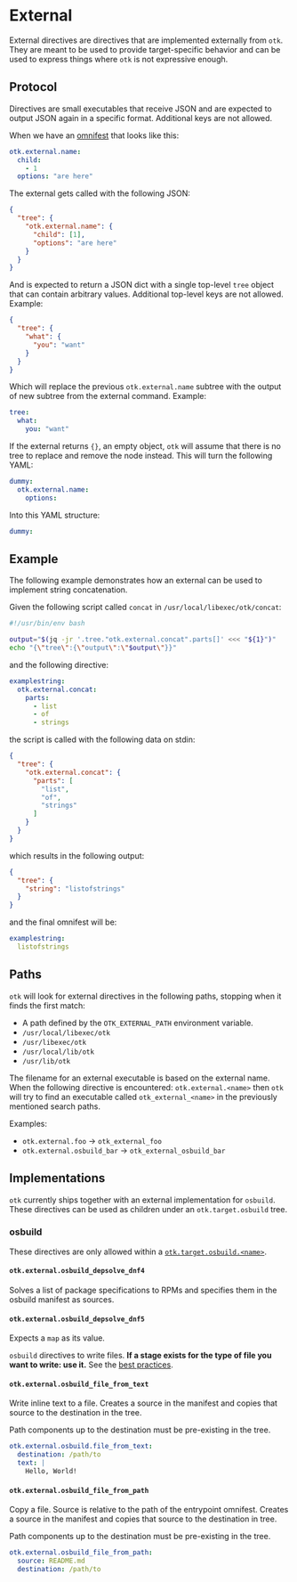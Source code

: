 # External

External directives are directives that are implemented externally from `otk`.
They are meant to be used to provide target-specific behavior and can be used
to express things where `otk` is not expressive enough.

## Protocol

Directives are small executables that receive JSON and are expected to output
JSON again in a specific format. Additional keys are not allowed.

When we have an [omnifest](./index.md) that looks like this:

```yaml
otk.external.name:
  child:
    - 1
  options: "are here"
```

The external gets called with the following JSON:

```json
{
  "tree": {
    "otk.external.name": {
      "child": [1],
      "options": "are here"
    }
  }
}
```

And is expected to return a JSON dict with a single top-level `tree` object that can contain arbitrary values. Additional top-level keys are not allowed. Example:

```json
{
  "tree": {
    "what": {
      "you": "want"
    }
  }
}
```

Which will replace the previous `otk.external.name` subtree with the output of new subtree from the external command. Example:

```yaml
tree:
  what:
    you: "want"
```

If the external returns `{}`, an empty object, `otk` will assume that there is
no tree to replace and remove the node instead. This will turn the following
YAML:

```yaml
dummy:
  otk.external.name:
    options:
```

Into this YAML structure:

```yaml
dummy:
```

## Example

The following example demonstrates how an external can be used to implement string
concatenation.

Given the following script called `concat` in `/usr/local/libexec/otk/concat`:

```bash
#!/usr/bin/env bash

output="$(jq -jr '.tree."otk.external.concat".parts[]' <<< "${1}")"
echo "{\"tree\":{\"output\":\"$output\"}}"
```

and the following directive:

```yaml
examplestring:
  otk.external.concat:
    parts:
      - list
      - of
      - strings
```

the script is called with the following data on stdin:

```json
{
  "tree": {
    "otk.external.concat": {
      "parts": [
        "list",
        "of",
        "strings"
      ]
    }
  }
}
```

which results in the following output:

```json
{
  "tree": {
    "string": "listofstrings"
  }
}
```

and the final omnifest will be:

```yaml
examplestring:
  listofstrings
```

## Paths

`otk` will look for external directives in the following paths, stopping when
it finds the first match:

- A path defined by the `OTK_EXTERNAL_PATH` environment variable.
- `/usr/local/libexec/otk`
- `/usr/libexec/otk`
- `/usr/local/lib/otk`
- `/usr/lib/otk`

The filename for an external executable is based on the external name. When the
following directive is encountered: `otk.external.<name>` then
`otk` will try to find an executable called `otk_external_<name>` in the previously
mentioned search paths.

Examples:

- `otk.external.foo` -> `otk_external_foo`
- `otk.external.osbuild_bar` -> `otk_external_osbuild_bar`

## Implementations

`otk` currently ships together with an external implementation for `osbuild`.
These directives can be used as children under an `otk.target.osbuild` tree.

### osbuild

These directives are only allowed within a [`otk.target.osbuild.<name>`](./01-directive.md#otktargetconsumername).

#### `otk.external.osbuild_depsolve_dnf4`

Solves a list of package specifications to RPMs and specifies them in the
osbuild manifest as sources.

#### `otk.external.osbuild_depsolve_dnf5`

Expects a `map` as its value.

`osbuild` directives to write files. **If a stage exists for the type of file
you want to write: use it.** See the [best practices](../04-best-practices.md).

#### `otk.external.osbuild_file_from_text`

Write inline text to a file. Creates a source in the manifest and copies that
source to the destination in the tree.

Path components up to the destination must be pre-existing in the tree.

```yaml
otk.external.osbuild.file_from_text:
  destination: /path/to
  text: |
    Hello, World!
```

#### `otk.external.osbuild_file_from_path`

Copy a file. Source is relative to the path of the entrypoint omnifest. Creates
a source in the manifest and copies that source to the destination in tree.

Path components up to the destination must be pre-existing in the tree.

```yaml
otk.external.osbuild_file_from_path:
  source: README.md
  destination: /path/to
```
